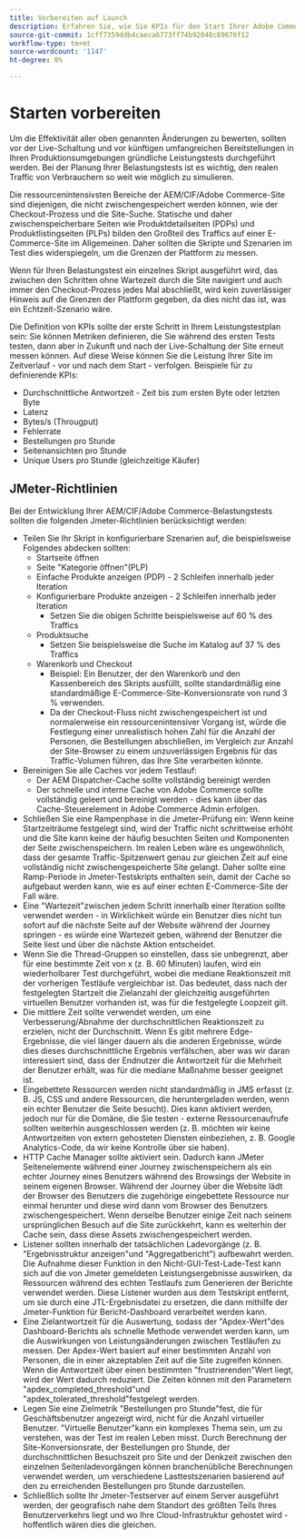 ```yaml
---
title: Vorbereiten auf Launch
description: Erfahren Sie, wie Sie KPIs für den Start Ihrer Adobe Commerce- und Adobe Experience Manager-Lösung festlegen.
source-git-commit: 1cff7359ddb4caeca6773ff74b92048c89676f12
workflow-type: tm+mt
source-wordcount: '1147'
ht-degree: 0%

---
```



# Starten vorbereiten

Um die Effektivität aller oben genannten Änderungen zu bewerten, sollten vor der Live-Schaltung und vor künftigen umfangreichen Bereitstellungen in Ihren Produktionsumgebungen gründliche Leistungstests durchgeführt werden. Bei der Planung Ihrer Belastungstests ist es wichtig, den realen Traffic von Verbrauchern so weit wie möglich zu simulieren.

Die ressourcenintensivsten Bereiche der AEM/CIF/Adobe Commerce-Site sind diejenigen, die nicht zwischengespeichert werden können, wie der Checkout-Prozess und die Site-Suche. Statische und daher zwischenspeicherbare Seiten wie Produktdetailseiten (PDPs) und Produktlistingseiten (PLPs) bilden den Großteil des Traffics auf einer E-Commerce-Site im Allgemeinen. Daher sollten die Skripte und Szenarien im Test dies widerspiegeln, um die Grenzen der Plattform zu messen.

Wenn für Ihren Belastungstest ein einzelnes Skript ausgeführt wird, das zwischen den Schritten ohne Wartezeit durch die Site navigiert und auch immer den Checkout-Prozess jedes Mal abschließt, wird kein zuverlässiger Hinweis auf die Grenzen der Plattform gegeben, da dies nicht das ist, was ein Echtzeit-Szenario wäre.

Die Definition von KPIs sollte der erste Schritt in Ihrem Leistungstestplan sein: Sie können Metriken definieren, die Sie während des ersten Tests testen, dann aber in Zukunft und nach der Live-Schaltung der Site erneut messen können. Auf diese Weise können Sie die Leistung Ihrer Site im Zeitverlauf - vor und nach dem Start - verfolgen. Beispiele für zu definierende KPIs:

- Durchschnittliche Antwortzeit - Zeit bis zum ersten Byte oder letzten Byte
- Latenz
- Bytes/s (Througput)
- Fehlerrate
- Bestellungen pro Stunde
- Seitenansichten pro Stunde
- Unique Users pro Stunde (gleichzeitige Käufer)

## JMeter-Richtlinien

Bei der Entwicklung Ihrer AEM/CIF/Adobe Commerce-Belastungstests sollten die folgenden Jmeter-Richtlinien berücksichtigt werden:

- Teilen Sie Ihr Skript in konfigurierbare Szenarien auf, die beispielsweise Folgendes abdecken sollten:
   - Startseite öffnen
   - Seite &quot;Kategorie öffnen&quot;(PLP)
   - Einfache Produkte anzeigen (PDP) - 2 Schleifen innerhalb jeder Iteration
   - Konfigurierbare Produkte anzeigen - 2 Schleifen innerhalb jeder Iteration
      - Setzen Sie die obigen Schritte beispielsweise auf 60 % des Traffics
   - Produktsuche
      - Setzen Sie beispielsweise die Suche im Katalog auf 37 % des Traffics
   - Warenkorb und Checkout
      - Beispiel: Ein Benutzer, der den Warenkorb und den Kassenbereich des Skripts ausfüllt, sollte standardmäßig eine standardmäßige E-Commerce-Site-Konversionsrate von rund 3 % verwenden.
      - Da der Checkout-Fluss nicht zwischengespeichert ist und normalerweise ein ressourcenintensiver Vorgang ist, würde die Festlegung einer unrealistisch hohen Zahl für die Anzahl der Personen, die Bestellungen abschließen, im Vergleich zur Anzahl der Site-Browser zu einem unzuverlässigen Ergebnis für das Traffic-Volumen führen, das Ihre Site verarbeiten könnte.
- Bereinigen Sie alle Caches vor jedem Testlauf:
   - Der AEM Dispatcher-Cache sollte vollständig bereinigt werden
   - Der schnelle und interne Cache von Adobe Commerce sollte vollständig geleert und bereinigt werden - dies kann über das Cache-Steuerelement in Adobe Commerce Admin erfolgen.
- Schließen Sie eine Rampenphase in die Jmeter-Prüfung ein: Wenn keine Startzeiträume festgelegt sind, wird der Traffic nicht schrittweise erhöht und die Site kann keine der häufig besuchten Seiten und Komponenten der Seite zwischenspeichern. Im realen Leben wäre es ungewöhnlich, dass der gesamte Traffic-Spitzenwert genau zur gleichen Zeit auf eine vollständig nicht zwischengespeicherte Site gelangt. Daher sollte eine Ramp-Periode in Jmeter-Testskripts enthalten sein, damit der Cache so aufgebaut werden kann, wie es auf einer echten E-Commerce-Site der Fall wäre.
- Eine &quot;Wartezeit&quot;zwischen jedem Schritt innerhalb einer Iteration sollte verwendet werden - in Wirklichkeit würde ein Benutzer dies nicht tun
sofort auf die nächste Seite auf der Website während der Journey springen - es würde eine Wartezeit geben, während der Benutzer die Seite liest und über die nächste Aktion entscheidet.
- Wenn Sie die Thread-Gruppen so einstellen, dass sie unbegrenzt, aber für eine bestimmte Zeit von x (z. B. 60 Minuten) laufen, wird ein wiederholbarer Test durchgeführt, wobei die mediane Reaktionszeit mit der vorherigen Testläufe vergleichbar ist. Das bedeutet, dass nach der festgelegten Startzeit die Zielanzahl der gleichzeitig ausgeführten virtuellen Benutzer vorhanden ist, was für die festgelegte Loopzeit gilt.
- Die mittlere Zeit sollte verwendet werden, um eine Verbesserung/Abnahme der durchschnittlichen Reaktionszeit zu erzielen, nicht der Durchschnitt. Wenn
Es gibt mehrere Edge-Ergebnisse, die viel länger dauern als die anderen Ergebnisse, würde dies dieses durchschnittliche Ergebnis verfälschen, aber was wir daran interessiert sind, dass der Endnutzer die Antwortzeit für die Mehrheit der Benutzer erhält, was für die mediane Maßnahme besser geeignet ist.
- Eingebettete Ressourcen werden nicht standardmäßig in JMS erfasst (z. B. JS, CSS und andere Ressourcen, die heruntergeladen werden, wenn ein echter Benutzer die Seite besucht). Dies kann aktiviert werden, jedoch nur für die Domäne, die Sie testen - externe Ressourcenaufrufe sollten weiterhin ausgeschlossen werden (z. B. möchten wir keine Antwortzeiten von extern gehosteten Diensten einbeziehen, z. B. Google Analytics-Code, da wir keine Kontrolle über sie haben).
- HTTP Cache Manager sollte aktiviert sein. Dadurch kann JMeter Seitenelemente während einer Journey zwischenspeichern als
ein echter Journey eines Benutzers während des Browsings der Website in seinem eigenen Browser. Während der Journey über die Website lädt der Browser des Benutzers die zugehörige eingebettete Ressource nur einmal herunter und diese wird dann vom Browser des Benutzers zwischengespeichert. Wenn derselbe Benutzer einige Zeit nach seinem ursprünglichen Besuch auf die Site zurückkehrt, kann es weiterhin der Cache sein, dass diese Assets zwischengespeichert werden.
- Listener sollten innerhalb der tatsächlichen Ladevorgänge (z. B. &quot;Ergebnisstruktur anzeigen&quot;und &quot;Aggregatbericht&quot;) aufbewahrt werden. Die Aufnahme dieser Funktion in den Nicht-GUI-Test-Lade-Test kann sich auf die von Jmeter gemeldeten Leistungsergebnisse auswirken, da Ressourcen während des echten Testlaufs zum Generieren der Berichte verwendet werden. Diese Listener wurden aus dem Testskript entfernt, um sie durch eine JTL-Ergebnisdatei zu ersetzen, die dann mithilfe der Jmeter-Funktion für Bericht-Dashboard verarbeitet werden kann.
- Eine Zielantwortzeit für die Auswertung, sodass der &quot;Apdex-Wert&quot;des Dashboard-Berichts als schnelle Methode verwendet werden kann, um die Auswirkungen von Leistungsänderungen zwischen Testläufen zu messen. Der Apdex-Wert basiert auf einer bestimmten Anzahl von Personen, die in einer akzeptablen Zeit auf die Site zugreifen können. Wenn die Antwortzeit über einen bestimmten &quot;frustrierenden&quot;Wert liegt, wird der Wert dadurch reduziert. Die Zeiten können mit den Parametern &quot;apdex_completed_threshold&quot;und &quot;apdex_tolerated_threshold&quot;festgelegt werden.
- Legen Sie eine Zielmetrik &quot;Bestellungen pro Stunde&quot;fest, die für Geschäftsbenutzer angezeigt wird, nicht für die Anzahl virtueller Benutzer. &quot;Virtuelle Benutzer&quot;kann ein komplexes Thema sein, um zu verstehen, was der Test im realen Leben misst. Durch Berechnung der Site-Konversionsrate, der Bestellungen pro Stunde, der durchschnittlichen Besuchszeit pro Site und der Denkzeit zwischen den einzelnen Seitenladevorgängen können branchenübliche Berechnungen verwendet werden, um verschiedene Lasttestszenarien basierend auf den zu erreichenden Bestellungen pro Stunde darzustellen.
- Schließlich sollte Ihr Jmeter-Testserver auf einem Server ausgeführt werden, der geografisch nahe dem Standort des größten Teils Ihres Benutzerverkehrs liegt und wo Ihre Cloud-Infrastruktur gehostet wird - hoffentlich wären dies die gleichen.

